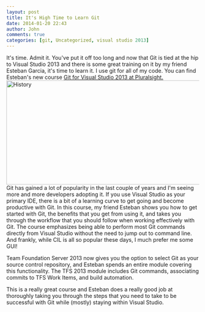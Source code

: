 ```yaml
---
layout: post
title: It's High Time to Learn Git
date: 2014-01-20 22:43
author: John
comments: true
categories: [git, Uncategorized, visual studio 2013]
---
```

It's time. Admit it. You've put it off too long and now that Git is tied at the hip to Visual Studio 2013 and there is some great training on it by my friend Esteban Garcia, it's time to learn it. I use git for all of my code. You can find Esteban's new course <a href="http://pluralsight.com/training/courses/TableOfContents?courseName=git-visual-studio-developers" target="_blank">Git for Visual Studio 2013 at Pluralsight.</a>
<img src="http://www.johnpapa.net/wp-content/uploads/2014/01/History.png" alt="History" width="600" height="273" class="aligncenter size-full wp-image-23321" />
Git has gained a lot of popularity in the last couple of years and I'm seeing more and more developers adopting it.  If you use Visual Studio as your primary IDE, there is a bit of a learning curve to get going and become productive with Git. In this course, my friend Esteban shows you how to get started with Git, the benefits that you get from using it, and takes you through the workflow that you should follow when working effectively with Git.  The course emphasizes being able to perform most Git commands directly from Visual Studio without the need to jump out to command line. And frankly, while CIL is all so popular these days, I much prefer me some GUI!
  
Team Foundation Server 2013 now gives you the option to select Git as your source control repository, and Esteban spends an entire module covering this functionality.  The TFS 2013 module includes Git commands, associating commits to TFS Work Items, and build automation.  

This is a really great course and Esteban does a really good job at thoroughly taking you through the steps that you need to take to be successful with Git while (mostly) staying within Visual Studio.


